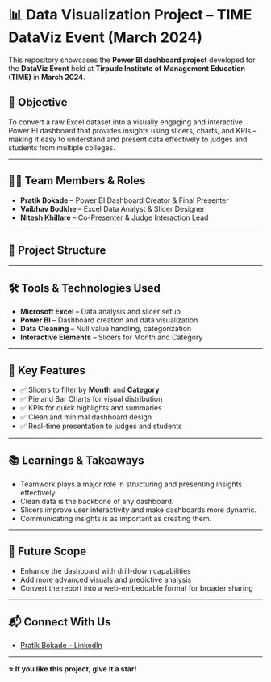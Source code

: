 # 📊 Data Visualization Project – TIME DataViz Event (March 2024)

This repository showcases the **Power BI dashboard project** developed for the **DataViz Event** held at **Tirpude Institute of Management Education (TIME)** in **March 2024**.

## 🎯 Objective

To convert a raw Excel dataset into a visually engaging and interactive Power BI dashboard that provides insights using slicers, charts, and KPIs – making it easy to understand and present data effectively to judges and students from multiple colleges.

---

## 👨‍💻 Team Members & Roles

- **Pratik Bokade** – Power BI Dashboard Creator & Final Presenter  
- **Vaibhav Bodkhe** – Excel Data Analyst & Slicer Designer  
- **Nitesh Khillare** – Co-Presenter & Judge Interaction Lead

---

## 📂 Project Structure


---

## 🛠️ Tools & Technologies Used

- **Microsoft Excel** – Data analysis and slicer setup
- **Power BI** – Dashboard creation and data visualization
- **Data Cleaning** – Null value handling, categorization
- **Interactive Elements** – Slicers for Month and Category

---

## 📌 Key Features

- ✅ Slicers to filter by **Month** and **Category**
- ✅ Pie and Bar Charts for visual distribution
- ✅ KPIs for quick highlights and summaries
- ✅ Clean and minimal dashboard design
- ✅ Real-time presentation to judges and students

---

## 📚 Learnings & Takeaways

- Teamwork plays a major role in structuring and presenting insights effectively.
- Clean data is the backbone of any dashboard.
- Slicers improve user interactivity and make dashboards more dynamic.
- Communicating insights is as important as creating them.

---

## 🚀 Future Scope

- Enhance the dashboard with drill-down capabilities
- Add more advanced visuals and predictive analysis
- Convert the report into a web-embeddable format for broader sharing

---

## 📬 Connect With Us

- [Pratik Bokade – LinkedIn](https://www.linkedin.com/in/ask-pratik-bokade)

---

**⭐ If you like this project, give it a star!**
